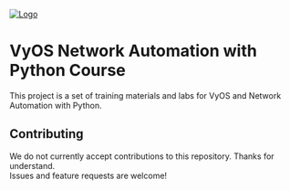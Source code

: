 [![Logo](https://raw.githubusercontent.com/HybridNetworks/vyos-network-automation/res/vyos-python-horizontal.png)](https://github.com/HybridNetworks/vyos-network-automation)

# VyOS Network Automation with Python Course

This project is a set of training materials and labs for VyOS and Network Automation with Python.

## Contributing

We do not currently accept contributions to this repository. Thanks for understand.<br />
Issues and feature requests are welcome!
